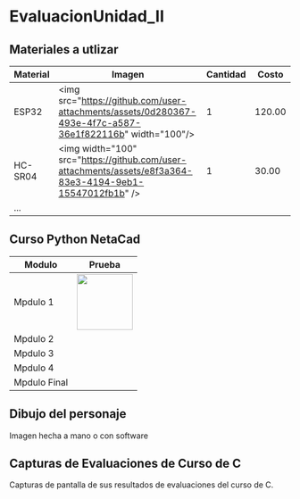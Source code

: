 # EvaluacionUnidad_II

## Materiales a utlizar
|Material|Imagen|Cantidad|Costo|
|--|--|--|--|
|ESP32|<img src="https://github.com/user-attachments/assets/0d280367-493e-4f7c-a587-36e1f822116b&quot; width="100"/>|1|120.00|
|HC-SR04|<img width="100" src="https://github.com/user-attachments/assets/e8f3a364-83e3-4194-9eb1-15547012fb1b&quot; />|1|30.00|
|...||||

## Curso Python NetaCad
|Modulo|Prueba|
|--|--|
|Mpdulo 1|<img src="https://github.com/CanoHernandezI/EvaluacionUnidad_II/tree/main/Curso_Python_NetAcad/ExamModulo1.png" width="100"/>|
|Mpdulo 2||
|Mpdulo 3||
|Mpdulo 4||
|Mpdulo Final||

## Dibujo del personaje
Imagen hecha a mano o con software

## Capturas de Evaluaciones de Curso de C
Capturas de pantalla de sus resultados de evaluaciones del curso de C.

